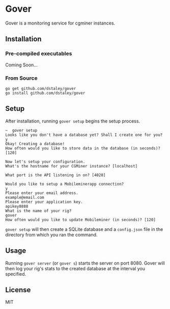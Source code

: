 # Gover
Gover is a monitoring service for cgminer instances.

## Installation

### Pre-compiled executables
Coming Soon...

### From Source
```
go get github.com/dstaley/gover
go install github.com/dstaley/gover
```

## Setup
After installation, running `gover setup` begins the setup process.
```
~  gover setup
Looks like you don't have a database yet? Shall I create one for you?
y
Okay! Creating a database!
How often would you like to store data in the database (in seconds)? [120]

Now let's setup your configuration.
What's the hostname for your CGMiner instance? [localhost]

What port is the API listening in on? [4028]

Would you like to setup a Mobileminerapp connection?
y
Please enter your email address.
example@email.com
Please enter your application key.
apikey8888
What is the name of your rig?
gover
How often would you like to update Mobileminer (in seconds)? [120]

```
`gover setup` will then create a SQLite database and a `config.json` file in the directory from which you ran the command.

## Usage
Running `gover server` (or `gover s`) starts the server on port 8080. Gover will then log your rig's stats to the created database at the interval you specified.

## License
MIT